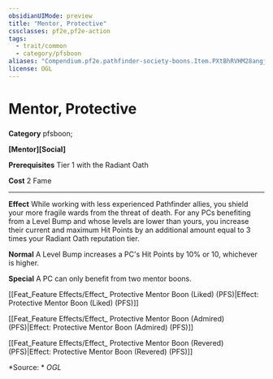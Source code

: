 ```yaml
---
obsidianUIMode: preview
title: "Mentor, Protective"
cssclasses: pf2e,pf2e-action
tags:
  - trait/common
  - category/pfsboon
aliases: "Compendium.pf2e.pathfinder-society-boons.Item.PXtBhRVHM28angjV"
license: OGL
---
```

# Mentor, Protective

### 

**Category** pfsboon; 




**\[Mentor\]\[Social\]**

**Prerequisites** Tier 1 with the Radiant Oath

**Cost** 2 Fame

* * *

**Effect** While working with less experienced Pathfinder allies, you shield your more fragile wards from the threat of death. For any PCs benefiting from a Level Bump and whose levels are lower than yours, you increase their current and maximum Hit Points by an additional amount equal to 3 times your Radiant Oath reputation tier.

**Normal** A Level Bump increases a PC's Hit Points by 10% or 10, whichever is higher.

**Special** A PC can only benefit from two mentor boons.

[[Feat_Feature Effects/Effect_ Protective Mentor Boon (Liked) (PFS)|Effect: Protective Mentor Boon (Liked) (PFS)]]

[[Feat_Feature Effects/Effect_ Protective Mentor Boon (Admired) (PFS)|Effect: Protective Mentor Boon (Admired) (PFS)]]

[[Feat_Feature Effects/Effect_ Protective Mentor Boon (Revered) (PFS)|Effect: Protective Mentor Boon (Revered) (PFS)]]

*Source: *
*OGL*